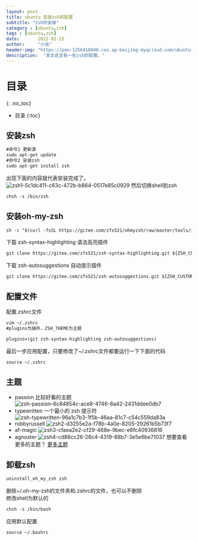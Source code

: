 ```yaml
---
layout: post
title: ubuntu 安装zsh和配置
subtitle: "zsh的安装"
category : [ubuntu,zsh]
tags : [ubuntu,zsh]
date:       2022-02-15
author:     "小张"
header-img: "https://pan-1256416840.cos.ap-beijing.myqcloud.com/ubuntu-zsh-6de98cf1-3945-4aa4-ae8f-9bbe5445340a.png"
description:  "本文还含有一些zsh的配置。"
---
```


# 目录
{: .no_toc}

* 目录
{:toc}


## 安装zsh
``` txt
#命令1 更新源
sudo apt-get update
#命令2 安装zsh
sudo apt-get install zsh
```
出现下面的内容就代表安装完成了。
![zsh1-5c1dc411-c63c-472b-b864-0517e85c0929](https://pan-1256416840.cos.ap-beijing.myqcloud.com/zsh1-5c1dc411-c63c-472b-b864-0517e85c0929.png)
然后切换shell到zsh
```txt
chsh -s /bin/zsh
```

## 安装oh-my-zsh
``` txt
sh -c "$(curl -fsSL https://gitee.com/zfx521/ohmyzsh/raw/master/tools/install.sh)"
```
下载 zsh-syntax-highlighting 语法高亮插件
``` txt
git clone https://gitee.com/zfx521/zsh-syntax-highlighting.git ${ZSH_CUSTOM:-~/.oh-my-zsh}/plugins/zsh-syntax-highlighting
```
下载 zsh-autosuggestions 自动提示插件
```txt
git clone https://gitee.com/zfx521/zsh-autosuggestions.git ${ZSH_CUSTOM:-~/.oh-my-zsh}/plugins/zsh-autosuggestions
```
## 配置文件
配置.zshrc文件
```txt
vim ~/.zshrc
#plugins为插件，ZSH_THEME为主题
```
```txt
plugins=(git zsh-syntax-highlighting zsh-autosuggestions)
```
最后一步应用配置，只要修改了~/.zshrc文件都要运行一下下面的代码
```txt
source ~/.zshrc
```

## 主题
- passion 比较好看的主题
![zsh-passion-6c84854c-ace8-4746-8a42-2431ddee0db7](https://pan-1256416840.cos.ap-beijing.myqcloud.com/zsh-passion-6c84854c-ace8-4746-8a42-2431ddee0db7.gif)
- typewritten 一个最小的 zsh 提示符
![zsh-typewritten-96a1c7b3-1f5b-46aa-81c7-c54c559da83a](https://pan-1256416840.cos.ap-beijing.myqcloud.com/zsh-typewritten-96a1c7b3-1f5b-46aa-81c7-c54c559da83a.gif)
- robbyrussell
![zsh2-d3255e2a-f78b-4a0e-8205-29261b5b73f7](https://pan-1256416840.cos.ap-beijing.myqcloud.com/zsh2-d3255e2a-f78b-4a0e-8205-29261b5b73f7.jpg)
- af-magic
![zsh3-cfaea2e2-cf29-468e-9bec-e6fc40936816](https://pan-1256416840.cos.ap-beijing.myqcloud.com/zsh3-cfaea2e2-cf29-468e-9bec-e6fc40936816.jpg)
- agnoster
![zsh4-cd86cc26-26c4-4319-88b7-3e5e6be71037](https://pan-1256416840.cos.ap-beijing.myqcloud.com/zsh4-cd86cc26-26c4-4319-88b7-3e5e6be71037.jpg)
想要查看更多的主题？ [更多主题](https://github.com/ohmyzsh/ohmyzsh/wiki/themes)

## 卸载zsh
```txt
uninstall_oh_my_zsh zsh
```
删除~/.oh-my-zsh的文件夹和.zshrc的文件，也可以不删除  
修改shell为默认的
```txt
chsh -s /bin/bash
```
应用默认配置
```txt
source ~/.bashrc
```